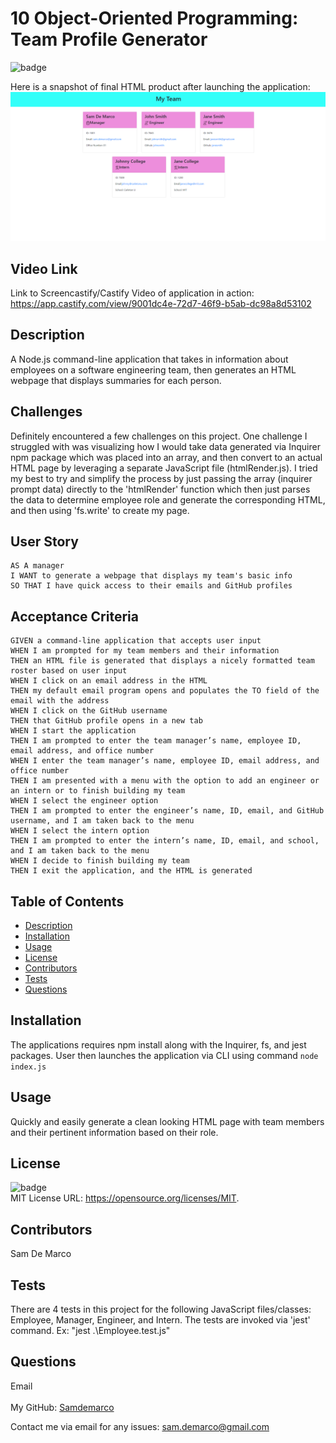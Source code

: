 <h1>10 Object-Oriented Programming: Team Profile Generator</h1>
  
  ![badge](https://img.shields.io/badge/license-MIT-brightgreen)<br />
  
  Here is a snapshot of final HTML product after launching the application:
![Team Profile Generator](README_Team_Profile_Generator.png)

## Video Link

Link to Screencastify/Castify Video of application in action: https://app.castify.com/view/9001dc4e-72d7-46f9-b5ab-dc98a8d53102
  
  ## Description
   A Node.js command-line application that takes in information about employees on a software engineering team, then generates an HTML webpage that displays summaries    for each person. 
   
   ## Challenges

Definitely encountered a few challenges on this project. One challenge I struggled with was visualizing how I would take data generated via Inquirer npm package which was placed into an array, and then convert to an actual HTML page by leveraging a separate JavaScript file (htmlRender.js). I tried my best to try and simplify the process by just passing the array (inquirer prompt data) directly to the 'htmlRender' function which then just parses the data to determine employee role and generate the corresponding HTML, and then using 'fs.write' to create my page.

## User Story

```
AS A manager
I WANT to generate a webpage that displays my team's basic info
SO THAT I have quick access to their emails and GitHub profiles

```

## Acceptance Criteria

```
GIVEN a command-line application that accepts user input
WHEN I am prompted for my team members and their information
THEN an HTML file is generated that displays a nicely formatted team roster based on user input
WHEN I click on an email address in the HTML
THEN my default email program opens and populates the TO field of the email with the address
WHEN I click on the GitHub username
THEN that GitHub profile opens in a new tab
WHEN I start the application
THEN I am prompted to enter the team manager’s name, employee ID, email address, and office number
WHEN I enter the team manager’s name, employee ID, email address, and office number
THEN I am presented with a menu with the option to add an engineer or an intern or to finish building my team
WHEN I select the engineer option
THEN I am prompted to enter the engineer’s name, ID, email, and GitHub username, and I am taken back to the menu
WHEN I select the intern option
THEN I am prompted to enter the intern’s name, ID, email, and school, and I am taken back to the menu
WHEN I decide to finish building my team
THEN I exit the application, and the HTML is generated

```
   
  ## Table of Contents
  - [Description](#description)
  - [Installation](#installation)
  - [Usage](#usage)
  - [License](#license)
  - [Contributors](#contributors)
  - [Tests](#tests)
  - [Questions](#questions)
  ## Installation
   The applications requires npm install along with the Inquirer, fs, and jest packages. User then launches the application via CLI using command ```node index.js```
  ## Usage
   Quickly and easily generate a clean looking HTML page with team members and their pertinent information based on their role.
  ## License
  ![badge](https://img.shields.io/badge/license-MIT-brightgreen)
  <br />
  MIT License URL:   https://opensource.org/licenses/MIT. 
  ## Contributors
   Sam De Marco
  ## Tests
   There are 4 tests in this project for the following JavaScript files/classes: Employee, Manager, Engineer, and Intern. The tests are invoked via 'jest' command. Ex:   "jest .\Employee.test.js" 
  ## Questions
   Email<br />
  <br />
  My GitHub: [Samdemarco](https://github.com/Samdemarco)

  Contact me via email for any issues: sam.demarco@gmail.com<br /><br />
  
